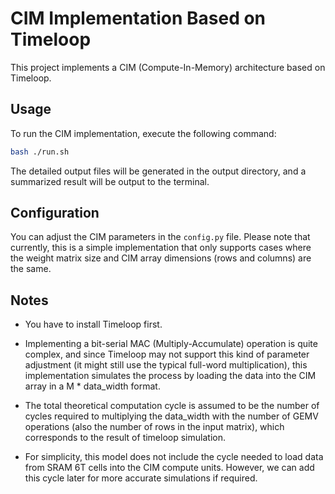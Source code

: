 # CIM Implementation Based on Timeloop

This project implements a CIM (Compute-In-Memory) architecture based on Timeloop.

## Usage

To run the CIM implementation, execute the following command:

```bash
bash ./run.sh
```

The detailed output files will be generated in the output directory, and a summarized result will be output to the terminal.

## Configuration

You can adjust the CIM parameters in the ```config.py``` file. Please note that currently, this is a simple implementation that only supports cases where the weight matrix size and CIM array dimensions (rows and columns) are the same.

## Notes

- You have to install Timeloop first.

- Implementing a bit-serial MAC (Multiply-Accumulate) operation is quite complex, and since Timeloop may not support this kind of parameter adjustment (it might still use the typical full-word multiplication), this implementation simulates the process by loading the data into the CIM array in a M * data_width format.

- The total theoretical computation cycle is assumed to be the number of cycles required to multiplying the data_width with the number of GEMV operations (also the number of rows in the input matrix), which corresponds to the result of timeloop simulation.

- For simplicity, this model does not include the cycle needed to load data from SRAM 6T cells into the CIM compute units. However, we can add this cycle later for more accurate simulations if required.